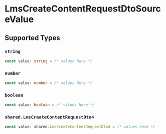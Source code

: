 # LmsCreateContentRequestDtoSourceValue


## Supported Types

### `string`

```typescript
const value: string = /* values here */
```

### `number`

```typescript
const value: number = /* values here */
```

### `boolean`

```typescript
const value: boolean = /* values here */
```

### `shared.LmsCreateContentRequestDto4`

```typescript
const value: shared.LmsCreateContentRequestDto4 = /* values here */
```

